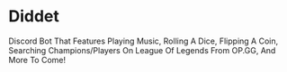 # Diddet
Discord Bot That Features Playing Music, Rolling A Dice, Flipping A Coin, Searching Champions/Players On League Of Legends From OP.GG, And More To Come!
